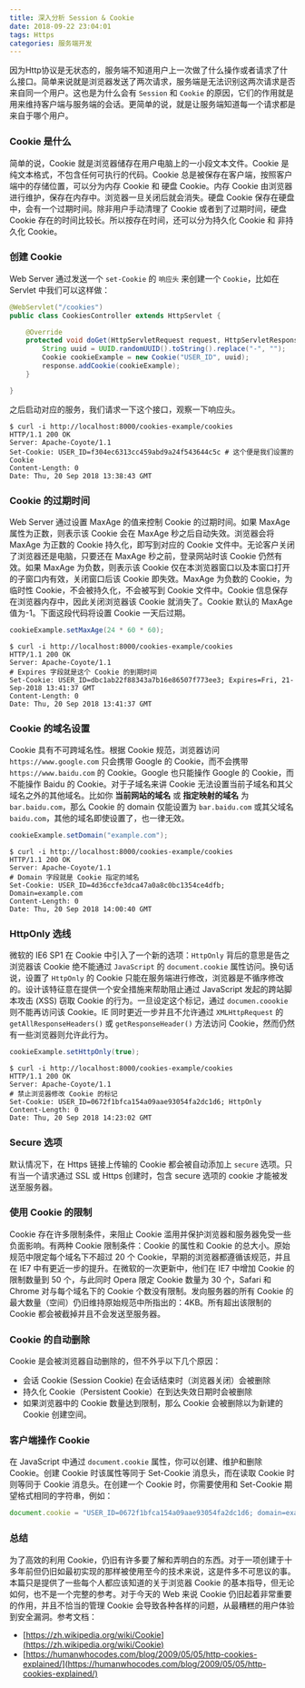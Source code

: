 ```yaml
---
title: 深入分析 Session & Cookie
date: 2018-09-22 23:04:01
tags: Https
categories: 服务端开发
---
```


因为Http协议是无状态的，服务端不知道用户上一次做了什么操作或者请求了什么接口。简单来说就是浏览器发送了两次请求，服务端是无法识别这两次请求是否来自同一个用户。这也是为什么会有 `Session` 和 `Cookie` 的原因，它们的作用就是用来维持客户端与服务端的会话。更简单的说，就是让服务端知道每一个请求都是来自于哪个用户。

<!-- more -->

### Cookie 是什么

简单的说，Cookie 就是浏览器储存在用户电脑上的一小段文本文件。Cookie 是纯文本格式，不包含任何可执行的代码。Cookie 总是被保存在客户端，按照客户端中的存储位置，可以分为内存 Cookie 和 硬盘 Cookie。内存 Cookie 由浏览器进行维护，保存在内存中。浏览器一旦关闭后就会消失。硬盘 Cookie 保存在硬盘中，会有一个过期时间。除非用户手动清理了 Cookie 或者到了过期时间，硬盘 Cookie 存在的时间比较长。所以按存在时间，还可以分为持久化 Cookie 和 非持久化 Cookie。

### 创建 Cookie
Web Server 通过发送一个 `set-Cookie` 的 `响应头` 来创建一个 `Cookie`，比如在 Servlet 中我们可以这样做：
```java
@WebServlet("/cookies")
public class CookiesController extends HttpServlet {

    @Override
    protected void doGet(HttpServletRequest request, HttpServletResponse response) {
        String uuid = UUID.randomUUID().toString().replace("-", "");
        Cookie cookieExample = new Cookie("USER_ID", uuid);
        response.addCookie(cookieExample);
    }

}
```
之后启动对应的服务，我们请求一下这个接口，观察一下响应头。
```console
$ curl -i http://localhost:8000/cookies-example/cookies
HTTP/1.1 200 OK
Server: Apache-Coyote/1.1
Set-Cookie: USER_ID=f304ec6313cc459abd9a24f543644c5c # 这个便是我们设置的 Cookie
Content-Length: 0
Date: Thu, 20 Sep 2018 13:38:43 GMT
```

### Cookie 的过期时间
Web Server 通过设置 MaxAge 的值来控制 Cookie 的过期时间。如果 MaxAge 属性为正数，则表示该 Cookie 会在 MaxAge 秒之后自动失效。浏览器会将 MaxAge 为正数的 Cookie 持久化，即写到对应的 Cookie 文件中。无论客户关闭了浏览器还是电脑，只要还在 MaxAge 秒之前，登录网站时该 Cookie 仍然有效。如果 MaxAge 为负数，则表示该 Cookie 仅在本浏览器窗口以及本窗口打开的子窗口内有效，关闭窗口后该 Cookie 即失效。MaxAge 为负数的 Cookie，为临时性 Cookie，不会被持久化，不会被写到 Cookie 文件中。Cookie 信息保存在浏览器内存中，因此关闭浏览器该 Cookie 就消失了。Cookie 默认的 MaxAge 值为-1。下面这段代码将设置 Cookie 一天后过期。
```java
cookieExample.setMaxAge(24 * 60 * 60);
```
```console
$ curl -i http://localhost:8000/cookies-example/cookies
HTTP/1.1 200 OK
Server: Apache-Coyote/1.1
# Expires 字段就是这个 Cookie 的到期时间
Set-Cookie: USER_ID=dbc1ab22f88343a7b16e86507f773ee3; Expires=Fri, 21-Sep-2018 13:41:37 GMT
Content-Length: 0
Date: Thu, 20 Sep 2018 13:41:37 GMT
```

### Cookie 的域名设置
Cookie 具有不可跨域名性。根据 Cookie 规范，浏览器访问 `https://www.google.com` 只会携带 Google 的 Cookie，而不会携带 `https://www.baidu.com` 的 Cookie。Google 也只能操作 Google 的 Cookie，而不能操作 Baidu 的 Cookie。对于子域名来讲 Cookie 无法设置当前子域名和其父域名之外的其他域名。比如你 **当前网站的域名** 或 **指定映射的域名** 为 `bar.baidu.com`，那么 Cookie 的 domain 仅能设置为 `bar.baidu.com` 或其父域名 `baidu.com`，其他的域名即使设置了，也一律无效。
```java
cookieExample.setDomain("example.com");
```
```console
$ curl -i http://localhost:8000/cookies-example/cookies
HTTP/1.1 200 OK
Server: Apache-Coyote/1.1
# Domain 字段就是 Cookie 指定的域名
Set-Cookie: USER_ID=4d36ccfe3dca47a0a8c0bc1354ce4dfb; Domain=example.com
Content-Length: 0
Date: Thu, 20 Sep 2018 14:00:40 GMT
```

### HttpOnly 选线
微软的 IE6 SP1 在 Cookie 中引入了一个新的选项：`HttpOnly` 背后的意思是告之浏览器该 Cookie 绝不能通过 `JavaScript` 的 `document.cookie` 属性访问。换句话说，设置了 `HttpOnly` 的 Cookie 只能在服务端进行修改，浏览器是不循序修改的。设计该特征意在提供一个安全措施来帮助阻止通过 JavaScript 发起的跨站脚本攻击 (XSS) 窃取 Cookie 的行为。一旦设定这个标记，通过 `documen.coookie` 则不能再访问该 Cookie。IE 同时更近一步并且不允许通过 `XMLHttpRequest` 的 `getAllResponseHeaders()` 或 `getResponseHeader()` 方法访问 Cookie，然而仍然有一些浏览器则允许此行为。
```java
cookieExample.setHttpOnly(true);
```
```console
$ curl -i http://localhost:8000/cookies-example/cookies
HTTP/1.1 200 OK
Server: Apache-Coyote/1.1
# 禁止浏览器修改 Cookie 的标记
Set-Cookie: USER_ID=0672f1bfca154a09aae93054fa2dc1d6; HttpOnly
Content-Length: 0
Date: Thu, 20 Sep 2018 14:23:02 GMT
```

### Secure 选项
默认情况下，在 Https 链接上传输的 Cookie 都会被自动添加上 `secure` 选项。只有当一个请求通过 SSL 或 Https 创建时，包含 secure 选项的 cookie 才能被发送至服务器。

### 使用 Cookie 的限制
Cookie 存在许多限制条件，来阻止 Cookie 滥用并保护浏览器和服务器免受一些负面影响。有两种 Cookie 限制条件：Cookie 的属性和 Cookie 的总大小。原始规范中限定每个域名下不超过 20 个 Cookie，早期的浏览器都遵循该规范，并且在 IE7 中有更近一步的提升。在微软的一次更新中，他们在 IE7 中增加 Cookie 的限制数量到 50 个，与此同时 Opera 限定 Cookie 数量为 30 个，Safari 和 Chrome 对与每个域名下的 Cookie 个数没有限制。发向服务器的所有 Cookie 的最大数量（空间）仍旧维持原始规范中所指出的：4KB。所有超出该限制的 Cookie 都会被截掉并且不会发送至服务器。

### Cookie 的自动删除
Cookie 是会被浏览器自动删除的，但不外乎以下几个原因：
* 会话 Cookie (Session Cookie) 在会话结束时（浏览器关闭）会被删除
* 持久化 Cookie（Persistent Cookie）在到达失效日期时会被删除
* 如果浏览器中的 Cookie 数量达到限制，那么 Cookie 会被删除以为新建的 Cookie 创建空间。

### 客户端操作 Cookie
在 JavaScript 中通过 `document.cookie` 属性，你可以创建、维护和删除 Cookie。创建 Cookie 时该属性等同于 Set-Cookie 消息头，而在读取 Cookie 时则等同于 Cookie 消息头。在创建一个 Cookie 时，你需要使用和 Set-Cookie 期望格式相同的字符串，例如：
```JavaScript
document.cookie = "USER_ID=0672f1bfca154a09aae93054fa2dc1d6; domain=example.com"
```

### 总结
为了高效的利用 Cookie，仍旧有许多要了解和弄明白的东西。对于一项创建于十多年前但仍旧如最初实现的那样被使用至今的技术来说，这是件多不可思议的事。本篇只是提供了一些每个人都应该知道的关于浏览器 Cookie 的基本指导，但无论如何，也不是一个完整的参考。对于今天的 Web 来说 Cookie 仍旧起着非常重要的作用，并且不恰当的管理 Cookie 会导致各种各样的问题，从最糟糕的用户体验到安全漏洞。参考文档：

- [https://zh.wikipedia.org/wiki/Cookie](https://zh.wikipedia.org/wiki/Cookie)
- [https://humanwhocodes.com/blog/2009/05/05/http-cookies-explained/](https://humanwhocodes.com/blog/2009/05/05/http-cookies-explained/)
